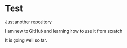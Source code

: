 # Test
Just another repository

I am new to GitHub and learning how to use it from scratch

It is going well so far.
